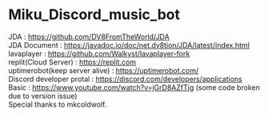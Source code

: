 # Miku_Discord_music_bot
JDA : https://github.com/DV8FromTheWorld/JDA <br /> 
JDA Document : https://javadoc.io/doc/net.dv8tion/JDA/latest/index.html <br />
lavaplayer : https://github.com/Walkyst/lavaplayer-fork <br />
replit(Cloud Server) : https://replit.com <br />
uptimerobot(keep server alive) : https://uptimerobot.com/ <br />
Discord developer protal : https://discord.com/developers/applications <br />
Basic : https://www.youtube.com/watch?v=jGrD8AZfTig (some code broken due to version issue) <br />
Special thanks to mkcoldwolf.
